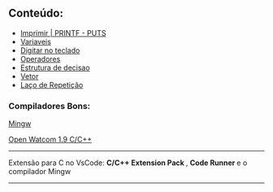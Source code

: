 ## Conteúdo: 
- <a href="https://github.com/gladsonsimoes/Study-C/blob/main/Content/src/01_Printf_and_puts/HelloWorld.c"> Imprimir | PRINTF - PUTS  </a><br>
- <a href="Content/src/02_Variables/"> Variaveis </a><br>
- <a href="Content/src/03_Scanf/Scanf.c"> Digitar no teclado </a><br>
- <a href="Content/src/04_Operators/Operators.c"> Operadores </a><br>
- <a href="Content/src/05_DecisionStructure"> Estrutura de decisao </a><br>
- <a href="Content/src/06_Vector"> Vetor </a><br>
- <a href="Content/src/07_RepeatingLoop/"> Laço de Repetição </a><br>
### Compiladores Bons:

[Mingw](https://sourceforge.net/projects/mingw//)

[Open Watcom 1.9 C/C++ ](https://www.openwatcom.org/)

---
Extensão para C no VsCode: <b> C/C++ Extension Pack </b> , <b> Code Runner </b> e o compilador Mingw 
<br>

---

<!-- ## Variaveis 

### Em C temos os seguintes tipos bsicos de variáveis:

| Var Type | bytes | Var Value |
|--- |--- |--- |
| char | 8 | -127 a 127 |
| int | 16 | -32.767 a 32.767 |
| float | 32 | Seis dígitos de precisão  |
| double | 64 | Dez dígitos de precisão | -->

<!-- 
### Temos algumas variações destes tipos, que são:

| Var Type | bytes | Var Value |
|--- |--- |--- |
| unsigned char | 8 |  0 a 255 |            
| signed char | 8 | -127 a 127 |                                            
| unsigned int |  16 | 0 a 65.535 |                      
| signed int |  16 | O mesmo que int |                                        
| short int |  16 | O mesmo que int |
| unsigned short int |  16 | 0 a 65.535 |
| signed short int | 16 | O mesmo que short int|
| long int | 32 | -2.147.483.647 a 2.147.483.647 |
| signed long int | 32 | o mesmo que long int |
| unsigned long int | 32 | 0 a 4.294.967.295 |
| long double | 80 | Dez dígitos de precisão |
-->
